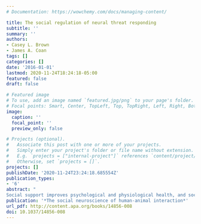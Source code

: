 ```yaml
---
# Documentation: https://wowchemy.com/docs/managing-content/

title: The social regulation of neural threat responding
subtitle: ''
summary: ''
authors:
- Casey L. Brown
- James A. Coan
tags: []
categories: []
date: '2016-01-01'
lastmod: 2020-11-24T18:24:18-05:00
featured: false
draft: false

# Featured image
# To use, add an image named `featured.jpg/png` to your page's folder.
# Focal points: Smart, Center, TopLeft, Top, TopRight, Left, Right, BottomLeft, Bottom, BottomRight.
image:
  caption: ''
  focal_point: ''
  preview_only: false

# Projects (optional).
#   Associate this post with one or more of your projects.
#   Simply enter your project's folder or file name without extension.
#   E.g. `projects = ["internal-project"]` references `content/project/deep-learning/index.md`.
#   Otherwise, set `projects = []`.
projects: []
publishDate: '2020-11-24T23:24:18.685554Z'
publication_types:
- '6'
abstract: "
Social support improves psychological and physiological health, and social isolation increases mortality at rates rivaling well-established risk factors such as cigarette smoking, high blood pressure, high blood lipid concentrations, obesity, and lack of physical activity. Although these associations are well established, the mechanisms through which social support exerts its effects remain unclear. This chapter outlines our research on the social regulation of neural threat responding, emphasizing how reliable social support economizes cognitive, affective, and behavioral effort. Specifically, we present social baseline theory, which posits that humans’ default or baseline mode of affect regulation is via social proximity and that the human ecology is acutely social. Indeed, when identifying the dominant human habitat, specific terrestrial features seem unlikely—humans live just about everywhere on earth, subsisting on a great variety of diets and adapting themselves to a diversity of conditions. If humans have created a social ecology—an ecology based on a rich collection of social behaviors and capacities—it follows that other animals could adapt themselves to that ecology. We conjecture that household pets, with a specific emphasis on domesticated dogs, have indeed adapted to the human social ecology and that humans and domesticated pets form veridical social relationships with one another, to great mutual benefit. Companion animals may indeed fulfill the roll of a social support provider—even a relational partner—with consequences for the regulation of neurobiological mechanisms supporting the brain’s threat response and, by extension, for the many consequences of that regulation for health and well-being, both human and animal. In this chapter, we first ground our perception in contemporary theories related to behavioral ecology and perception."
publication: '*The social neuroscience of human-animal interaction*'
url_pdf: http://content.apa.org/books/14856-008
doi: 10.1037/14856-008
---
```

